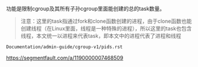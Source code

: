 

功能是限制cgroup及其所有子孙cgroup里面能创建的总的task数量。

>注意：这里的task指通过fork和clone函数创建的进程，由于clone函数也能创建线程（在Linux里面，线程是一种特殊的进程），所以这里的task也包含线程，本文统一以进程来代表task，即本文中的进程代表了进程和线程



`Documentation/admin-guide/cgroup-v1/pids.rst`

https://segmentfault.com/a/1190000007468509